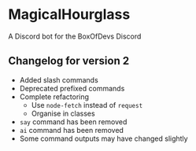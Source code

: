 # MagicalHourglass

A Discord bot for the BoxOfDevs Discord

## Changelog for version 2

- Added slash commands
- Deprecated prefixed commands
- Complete refactoring
  - Use `node-fetch` instead of `request`
  - Organise in classes
- `say` command has been removed
- `ai` command has been removed
- Some command outputs may have changed slightly

